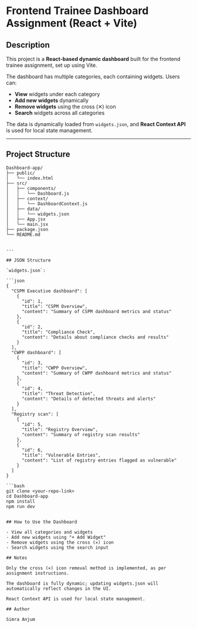 # Frontend Trainee Dashboard Assignment (React + Vite)

## Description
This project is a **React-based dynamic dashboard** built for the frontend trainee assignment, set up using Vite.

The dashboard has multiple categories, each containing widgets. Users can:

- **View** widgets under each category  
- **Add new widgets** dynamically  
- **Remove widgets** using the cross (✕) icon  
- **Search** widgets across all categories  

The data is dynamically loaded from `widgets.json`, and **React Context API** is used for local state management.

---

## Project Structure
```text
Dashboard-app/
├── public/
│   └── index.html
├── src/
│   ├── components/
│   │   └── Dashboard.js
│   ├── context/
│   │   └── DashboardContext.js
│   ├── data/
│   │   └── widgets.json
│   ├── App.jsx
│   └── main.jsx
├── package.json
└── README.md


---

## JSON Structure

`widgets.json`:

```json
{
  "CSPM Executive dashboard": [
    {
      "id": 1,
      "title": "CSPM Overview",
      "content": "Summary of CSPM dashboard metrics and status"
    },
    {
      "id": 2,
      "title": "Compliance Check",
      "content": "Details about compliance checks and results"
    }
  ],
  "CWPP dashboard": [
    {
      "id": 3,
      "title": "CWPP Overview",
      "content": "Summary of CWPP dashboard metrics and status"
    },
    {
      "id": 4,
      "title": "Threat Detection",
      "content": "Details of detected threats and alerts"
    }
  ],
  "Registry scan": [
    {
      "id": 5,
      "title": "Registry Overview",
      "content": "Summary of registry scan results"
    },
    {
      "id": 6,
      "title": "Vulnerable Entries",
      "content": "List of registry entries flagged as vulnerable"
    }
  ]
}

```bash
git clone <your-repo-link>
cd Dashboard-app
npm install
npm run dev


## How to Use the Dashboard

- View all categories and widgets
- Add new widgets using "+ Add Widget"
- Remove widgets using the cross (✕) icon
- Search widgets using the search input

## Notes

Only the cross (✕) icon removal method is implemented, as per assignment instructions.

The dashboard is fully dynamic; updating widgets.json will automatically reflect changes in the UI.

React Context API is used for local state management.

## Author

Simra Anjum
